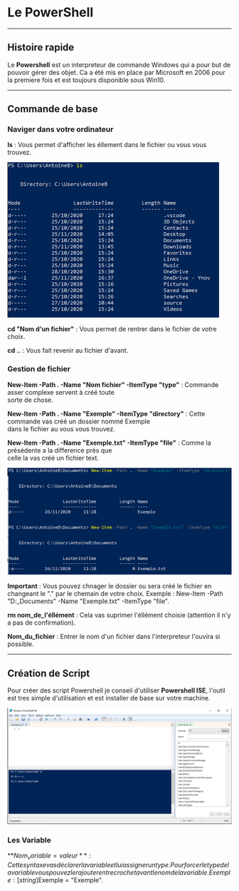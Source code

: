 # Le PowerShell  
_______________________  
  
## Histoire rapide  
  
Le **Powershell** est un interpreteur de commande Windows qui a pour but de pouvoir gérer des objet. Ca a été  mis en place par Microsoft en 2006 pour la premiere fois et est toujours disponible sous Win10.  
________________________
  
## Commande de base  
  
### Naviger dans votre ordinateur  
  
**ls** : Vous permet d'afficher les éllement dans le fichier ou vous vous trouvez.  
  
![exemple](https://github.com/Arata34/PowerShell/blob/master/Exemple_ls.PNG)  
  
**cd "Nom d'un fichier"** : Vous permet de rentrer dans le fichier de votre choix.  
  
**cd ..** : Vous fait revenir au fichier d'avant.  
  
### Gestion de fichier  
  
**New-Item -Path . -Name "Nom fichier" -ItemType "type"** : Commande asser complexe servent à créé toute  
                                                            sorte de chose.  
   
**New-Item -Path . -Name "Exemple" -ItemType "directory"** : Cette commande vas créé un dossier nommé Exemple  
                                                             dans le fichier au vous vous trouvez.  
  
**New-Item -Path . -Name "Exemple.txt" -ItemType "file"** : Comme la présédente a la difference près que  
                                                            celle la vas créé un fichier text.  
  
![Exemple New-Item](https://github.com/Arata34/PowerShell/blob/master/Exemple_New-Item.PNG)  
  
**Important** : Vous pouvez chnager le dossier ou sera créé le fichier en changeant le "." par le chemain de votre choix. Exemple :  New-Item -Path "D:\_Documents" -Name "Exemple.txt" -ItemType "file". 
  
**rm nom_de_l'éllément** : Cela vas suprimer l'éllément choisie (attention il n'y a pas de confirmation).  
  
**Nom_du_fichier** : Entrer le nom d'un fichier dans l'interpreteur l'ouvira si possible.
  
___________________________  
  
## Création de Script  
  
Pour créer des script Powershell je conseil d'utiliser **Powershell ISE**, l'outil est tres simple d'utilisation et est installer de base sur votre machine.

![PowerShell_ISE](https://github.com/Arata34/PowerShell/blob/master/PowerShell_ise.PNG)  
  
### Les Variable  
  
**$Nom_variable = valeur** : Cette syntaxe vas déclarer la variable et lui assigner un type.
                             Pour forcer le type de la variable vous pouvez le rajouter entre crochet avant le nom de la variable. Exemple : [string]$Exemple = "Exemple".
  

